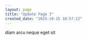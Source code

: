 ```yaml
---
layout: page
title: "Update Page 3"
created_date: "2025-10-15 10:57:22"
---
```


diam arcu neque eget sit 
